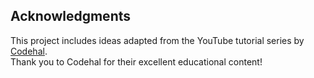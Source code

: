 ## Acknowledgments

This project includes ideas adapted from the YouTube tutorial series by [Codehal](https://www.youtube.com/@codehal).  
Thank you to Codehal for their excellent educational content!
